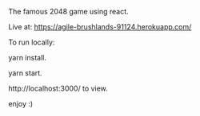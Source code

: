 The famous 2048 game using react.

Live at: https://agile-brushlands-91124.herokuapp.com/

To run locally:

yarn install.

yarn start.

http://localhost:3000/ to view.

enjoy :)
